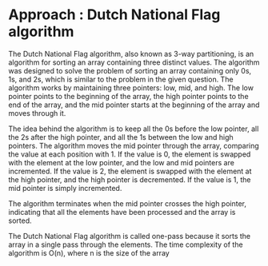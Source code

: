 # Approach : Dutch National Flag algorithm
The Dutch National Flag algorithm, also known as 3-way partitioning, is an algorithm for sorting an array containing three distinct values. The algorithm was designed to solve the problem of sorting an array containing only 0s, 1s, and 2s, which is similar to the problem in the given question.
The algorithm works by maintaining three pointers: low, mid, and high. The low pointer points to the beginning of the array, the high pointer points to the end of the array, and the mid pointer starts at the beginning of the array and moves through it.

The idea behind the algorithm is to keep all the 0s before the low pointer, all the 2s after the high pointer, and all the 1s between the low and high pointers. The algorithm moves the mid pointer through the array, comparing the value at each position with 1. If the value is 0, the element is swapped with the element at the low pointer, and the low and mid pointers are incremented. If the value is 2, the element is swapped with the element at the high pointer, and the high pointer is decremented. If the value is 1, the mid pointer is simply incremented.

The algorithm terminates when the mid pointer crosses the high pointer, indicating that all the elements have been processed and the array is sorted.

The Dutch National Flag algorithm is called one-pass because it sorts the array in a single pass through the elements. The time complexity of the algorithm is O(n), where n is the size of the array
